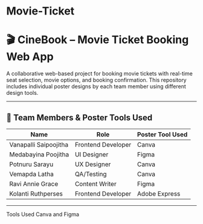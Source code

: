 # Movie-Ticket
# 🎬 CineBook – Movie Ticket Booking Web App

A collaborative web-based project for booking movie tickets with real-time seat selection, movie options, and booking confirmation. This repository includes individual poster designs by each team member using different design tools.

---

## 👥 Team Members & Poster Tools Used

| Name                   | Role               | Poster Tool Used |
|------------------------|--------------------|------------------|
| Vanapalli Saipoojitha  | Frontend Developer | Canva            |
| Medabayina Poojitha    | UI Designer        | Figma            |
| Potnuru Sarayu         | UX Designer        | Canva            |
| Vemapda Latha          | QA/Testing         | Canva            |
| Ravi Annie Grace       | Content Writer     | Figma            |
| Kolanti Ruthperses     | Frontend Developer | Adobe Express    |

---
Tools Used Canva and Figma 
